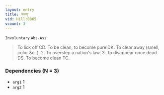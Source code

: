 ```yaml
---
layout: entry
title: འདག་
vid: Hill:0865
vcount: 3
---
```

`Involuntary` `Abs-Ass`
> To lick off CD\.
 To be clean, to become pure DK\.
 To clear away (smell, color &c\.
)\.
 2\.
 To overstep a nation's law\.
 3\.
 To disappear once dead DS\.
 To become clean TC\.

### Dependencies (N = 3)
* `arg1` 1
* `arg2` 1


